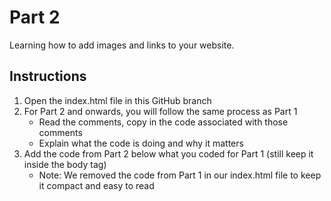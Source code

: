 # Part 2
Learning how to add images and links to your website.

## Instructions
1. Open the index.html file in this GitHub branch
2. For Part 2 and onwards, you will follow the same process as Part 1
    - Read the comments, copy in the code associated with those comments
    - Explain what the code is doing and why it matters
3. Add the code from Part 2 below what you coded for Part 1 (still keep it inside the body tag)
    - Note: We removed the code from Part 1 in our index.html file to keep it compact and easy to read
